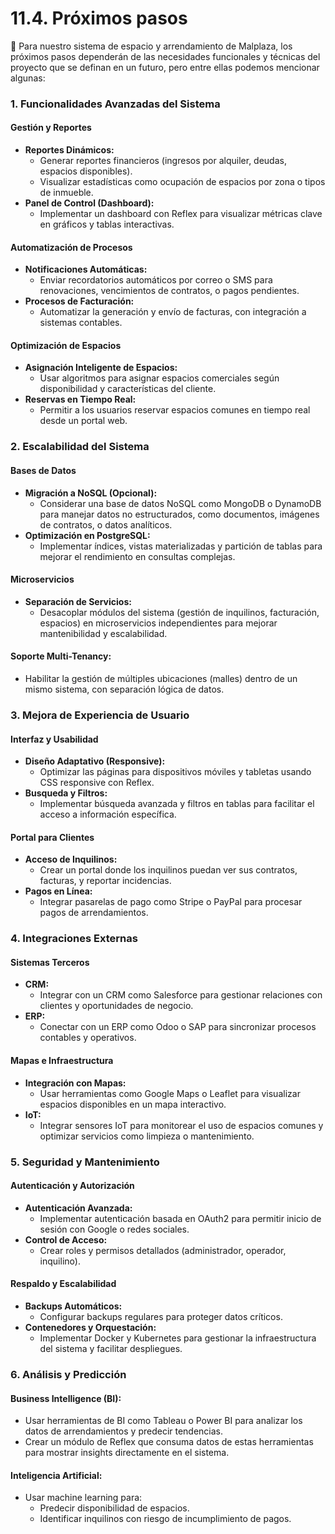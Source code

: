 # 11.4. Próximos pasos

🚀 Para nuestro sistema de espacio y arrendamiento de Malplaza, los próximos pasos dependerán de las necesidades funcionales y técnicas del proyecto que se definan en un futuro, pero entre ellas podemos mencionar algunas:

### **1. Funcionalidades Avanzadas del Sistema**
#### **Gestión y Reportes**
- **Reportes Dinámicos:**
  - Generar reportes financieros (ingresos por alquiler, deudas, espacios disponibles).
  - Visualizar estadísticas como ocupación de espacios por zona o tipos de inmueble.
- **Panel de Control (Dashboard):**
  - Implementar un dashboard con Reflex para visualizar métricas clave en gráficos y tablas interactivas.

#### **Automatización de Procesos**
- **Notificaciones Automáticas:**
  - Enviar recordatorios automáticos por correo o SMS para renovaciones, vencimientos de contratos, o pagos pendientes.
- **Procesos de Facturación:**
  - Automatizar la generación y envío de facturas, con integración a sistemas contables.

#### **Optimización de Espacios**
- **Asignación Inteligente de Espacios:**
  - Usar algoritmos para asignar espacios comerciales según disponibilidad y características del cliente.
- **Reservas en Tiempo Real:**
  - Permitir a los usuarios reservar espacios comunes en tiempo real desde un portal web.

### **2. Escalabilidad del Sistema**
#### **Bases de Datos**
- **Migración a NoSQL (Opcional):**
  - Considerar una base de datos NoSQL como MongoDB o DynamoDB para manejar datos no estructurados, como documentos, imágenes de contratos, o datos analíticos.
- **Optimización en PostgreSQL:**
  - Implementar índices, vistas materializadas y partición de tablas para mejorar el rendimiento en consultas complejas.

#### **Microservicios**
- **Separación de Servicios:**
  - Desacoplar módulos del sistema (gestión de inquilinos, facturación, espacios) en microservicios independientes para mejorar mantenibilidad y escalabilidad.

#### **Soporte Multi-Tenancy:**
  - Habilitar la gestión de múltiples ubicaciones (malles) dentro de un mismo sistema, con separación lógica de datos.

### **3. Mejora de Experiencia de Usuario**
#### **Interfaz y Usabilidad**
- **Diseño Adaptativo (Responsive):**
  - Optimizar las páginas para dispositivos móviles y tabletas usando CSS responsive con Reflex.
- **Busqueda y Filtros:**
  - Implementar búsqueda avanzada y filtros en tablas para facilitar el acceso a información específica.

#### **Portal para Clientes**
- **Acceso de Inquilinos:**
  - Crear un portal donde los inquilinos puedan ver sus contratos, facturas, y reportar incidencias.
- **Pagos en Línea:**
  - Integrar pasarelas de pago como Stripe o PayPal para procesar pagos de arrendamientos.


### **4. Integraciones Externas**
#### **Sistemas Terceros**
- **CRM:**
  - Integrar con un CRM como Salesforce para gestionar relaciones con clientes y oportunidades de negocio.
- **ERP:**
  - Conectar con un ERP como Odoo o SAP para sincronizar procesos contables y operativos.

#### **Mapas e Infraestructura**
- **Integración con Mapas:**
  - Usar herramientas como Google Maps o Leaflet para visualizar espacios disponibles en un mapa interactivo.
- **IoT:**
  - Integrar sensores IoT para monitorear el uso de espacios comunes y optimizar servicios como limpieza o mantenimiento.


### **5. Seguridad y Mantenimiento**
#### **Autenticación y Autorización**
- **Autenticación Avanzada:**
  - Implementar autenticación basada en OAuth2 para permitir inicio de sesión con Google o redes sociales.
- **Control de Acceso:**
  - Crear roles y permisos detallados (administrador, operador, inquilino).

#### **Respaldo y Escalabilidad**
- **Backups Automáticos:**
  - Configurar backups regulares para proteger datos críticos.
- **Contenedores y Orquestación:**
  - Implementar Docker y Kubernetes para gestionar la infraestructura del sistema y facilitar despliegues.


### **6. Análisis y Predicción**
#### **Business Intelligence (BI):**
- Usar herramientas de BI como Tableau o Power BI para analizar los datos de arrendamientos y predecir tendencias.
- Crear un módulo de Reflex que consuma datos de estas herramientas para mostrar insights directamente en el sistema.

#### **Inteligencia Artificial:**
- Usar machine learning para:
  - Predecir disponibilidad de espacios.
  - Identificar inquilinos con riesgo de incumplimiento de pagos.
